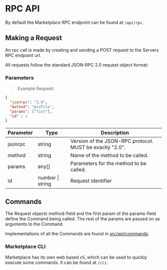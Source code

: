 # RPC API

By default the Marketplace RPC endpoint can be found at `/api/rpc`.

## Making a Request

An rpc call is made by creating and sending a POST request to the Servers RPC endpoint url.

All requests follow the standard JSON-RPC 2.0 request object format:


### Parameters
> Example Request:
```json
{
  "jsonrpc": "2.0",
  "method": "profile",
  "params": ["list"],
  "id" : 1
}
```

Parameter | Type | Description
--------- | ----------- | -----------
jsonrpc | string | Version of the JSON-RPC protocol. MUST be exactly "2.0".
method | string | Name of the method to be called.
params | any[] | Parameters for the method to be called.
id | number \| string | Request identifier

## Commands

The Request objects method-field and the first param of the params-field define the Command being called. The rest of the 
params are passed on as arguments to the Command. 

Implementations of all the Commands are found in [src/api/commands](https://github.com/particl/particl-market/tree/develop/src/api/commands).

### Marketplace CLI

Marketplace has its own web based cli, which can be used to quickly execute some commands. It can be found at `/cli`.


